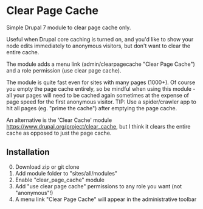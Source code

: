# Clear Page Cache
Simple Drupal 7 module to clear page cache only.

Useful when Drupal core caching is turned on, and you'd like to show your node edits immediately to anonymous visitors, but don't want to clear the entire cache.

The module adds a menu link (admin/clearpagecache "Clear Page Cache") and a role permission (use clear page cache).

The module is quite fast even for sites with many pages (1000+). Of course you empty the page cache entirely, so be mindful when using this module - all your pages will need to be cached again sometimes at the expense of page speed for the first anonymous visitor. TIP: Use a spider/crawler app to hit all pages (eg. "prime the cache") after emptying the page cache.

An alternative is the 'Clear Cache' module https://www.drupal.org/project/clear_cache, but I think it clears the entire cache as opposed to just the page cache.

## Installation
0. Download zip or git clone
1. Add module folder to "sites/all/modules"
2. Enable "clear_page_cache" module
3. Add "use clear page cache" permissions to any role you want (not "anonymous"!)
4. A menu link "Clear Page Cache" will appear in the administrative toolbar
